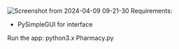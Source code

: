 ![Screenshot from 2024-04-09 09-21-30](https://github.com/FanirintsoaHarijaona/Pharmacy/assets/96614344/22232cad-ece0-4b87-85f8-099fe15c8876)
Requirements:
 - PySimpleGUI for interface

Run the app:
  python3.x Pharmacy.py

